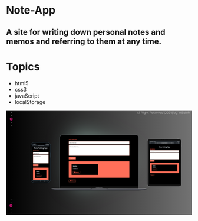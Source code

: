 # Note-App

## A site for writing down personal notes and memos and referring to them at any time.

# Topics
- html5
- css3
- javaScript
- localStorage

![preview img](/Prev_Img.png)


